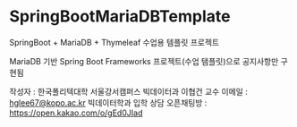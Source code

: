 # SpringBootMariaDBTemplate
SpringBoot + MariaDB + Thymeleaf 수업용 템플릿 프로젝트

MariaDB 기반 Spring Boot Frameworks 프로젝트(수업 탬플릿)으로 공지사항만 구현됨

작성자 : 한국폴리텍대학 서울강서캠퍼스 빅데이터과 이협건 교수
이메일 : hglee67@kopo.ac.kr
빅데이터학과 입학 상담 오픈채팅방 : https://open.kakao.com/o/gEd0JIad
